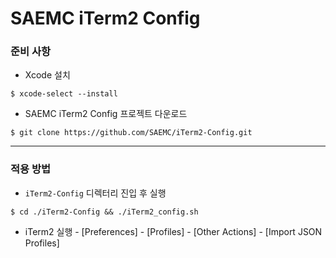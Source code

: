 # SAEMC iTerm2 Config

### 준비 사항

- Xcode 설치  
```
$ xcode-select --install
```

- SAEMC iTerm2 Config 프로젝트 다운로드  
```
$ git clone https://github.com/SAEMC/iTerm2-Config.git
```

---

### 적용 방법

- `iTerm2-Config` 디렉터리 진입 후 실행  
```
$ cd ./iTerm2-Config && ./iTerm2_config.sh
```

- iTerm2 실행 - [Preferences] - [Profiles] - [Other Actions] - [Import JSON Profiles]  

<br/>
